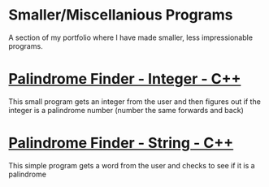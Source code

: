 # Smaller/Miscellanious Programs 
A section of my portfolio where I have made smaller, less impressionable programs.

# [Palindrome Finder - Integer - C++](https://github.com/DerkyJerky32/Misc-and-Smaller-Programs/blob/master/PalindromeFinderInteger.cpp "Derrick Demers - Palindrome (Integer)")
This small program gets an integer from the user and then figures out if the integer
is a palindrome number (number the same forwards and back)

# [Palindrome Finder - String - C++](https://github.com/DerkyJerky32/Misc-and-Smaller-Programs/blob/master/PalindromeFinderString.cpp "Derrick Demers - Palindrome (String)")
This simple program gets a word from the user and checks to see if it is a palindrome
